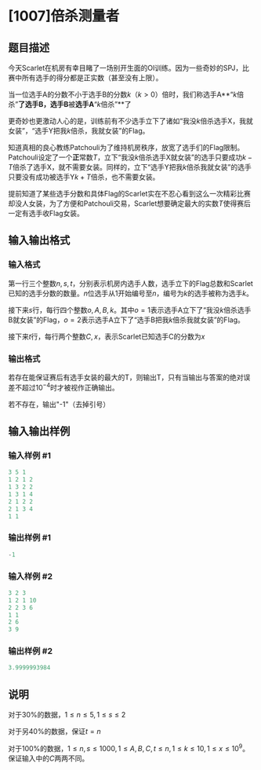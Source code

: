 # [1007]倍杀测量者

## 题目描述

今天Scarlet在机房有幸目睹了一场别开生面的OI训练。因为一些奇妙的SPJ，比赛中所有选手的得分都是正实数（甚至没有上限）。

当一位选手A的分数不小于选手B的分数$k$（$k>0$）倍时，我们称选手A**“$k$倍杀”**了选手B，选手B**被**选手A**“$k$倍杀”**了

更奇妙也更激动人心的是，训练前有不少选手立下了诸如“我没$k$倍杀选手X，我就女装”，“选手Y把我$k$倍杀，我就女装”的Flag。

知道真相的良心教练Patchouli为了维持机房秩序，放宽了选手们的Flag限制。Patchouli设定了一个**正**常数$T$，立下“我没$k$倍杀选手X就女装”的选手只要成功$k-T$倍杀了选手X，就不需要女装。同样的，立下“选手Y把我$k$倍杀我就女装”的选手只要没有成功被选手Y$k+T$倍杀，也不需要女装。

提前知道了某些选手分数和具体Flag的Scarlet实在不忍心看到这么一次精彩比赛却没人女装，为了方便和Patchouli交易，Scarlet想要确定最大的实数$T$使得赛后一定有选手收Flag女装。

## 输入输出格式

### 输入格式

第一行三个整数$n,s,t$，分别表示机房内选手人数，选手立下的Flag总数和Scarlet已知的选手分数的数量。$n$位选手从$1$开始编号至$n$，编号为$k$的选手被称为选手$k$。

接下来$s$行，每行四个整数$o,A,B,k$。其中$o=1$表示选手A立下了“我没$k$倍杀选手B就女装”的Flag，$o=2$表示选手A立下了“选手B把我$k$倍杀我就女装”的Flag。

接下来$t$行，每行两个整数$C,x$，表示Scarlet已知选手C的分数为$x$

### 输出格式

若存在能保证赛后有选手女装的最大的T，则输出T，只有当输出与答案的绝对误差不超过$10^{-4}$时才被视作正确输出。

若不存在，输出"-1"（去掉引号）

## 输入输出样例

### 输入样例 #1

```cpp
3 5 1
1 2 1 2
1 3 2 2
1 3 1 4
2 1 2 2
2 1 3 4
1 1
```


### 输出样例 #1

```cpp
-1
```


### 输入样例 #2

```cpp
3 2 3
1 2 1 10
2 2 3 6
1 1
2 6
3 9
```


### 输出样例 #2

```cpp
3.9999993984
```


## 说明

对于30%的数据，$1\leq n\leq5,1\leq s\leq 2$

对于另40%的数据，保证$t=n$

对于100%的数据，$1\leq n,s\leq 1000,1\leq A,B,C,t\leq n,1\leq k\leq 10,1\leq x\leq 10^9$。保证输入中的$C$两两不同。

